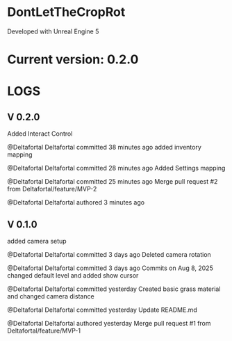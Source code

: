 # DontLetTheCropRot

Developed with Unreal Engine 5


# Current version: 0.2.0




# LOGS

## V 0.2.0
Added Interact Control

@Deltafortal
Deltafortal committed 38 minutes ago
added inventory mapping

@Deltafortal
Deltafortal committed 28 minutes ago
Added Settings mapping

@Deltafortal
Deltafortal committed 25 minutes ago
Merge pull request #2 from Deltafortal/feature/MVP-2 

@Deltafortal
Deltafortal authored 3 minutes ago


## V 0.1.0
added camera setup

@Deltafortal
Deltafortal committed 3 days ago
Deleted camera rotation

@Deltafortal
Deltafortal committed 3 days ago
Commits on Aug 8, 2025
changed default level and added show cursor

@Deltafortal
Deltafortal committed yesterday
Created basic grass material and changed camera distance

@Deltafortal
Deltafortal committed yesterday
Update README.md

@Deltafortal
Deltafortal authored yesterday
Merge pull request #1 from Deltafortal/feature/MVP-1 

